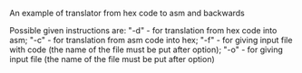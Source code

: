 An example of translator from hex code to asm and backwards

Possible given instructions are:
"-d" - for translation from hex code into asm;   "-c" - for translation from asm code into hex;   "-f" - for giving input file with code (the name of the file must be put after option);   "-o" - for giving input file (the name of the file must be put after option) 
